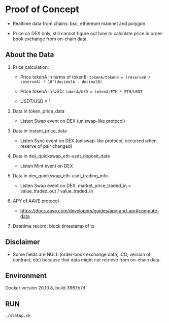 # Proof of Concept

- Realtime data from chains: bsc, ethereum mainnet and polygon

- Price on DEX only, still cannot figure out how to calculate price in order-book exchange from on-chain data.

## About the Data

1. Price calculation:

    - Price tokenA in terms of tokenB: `tokenA/tokenB = (reserveB / reserveA) * 10^(decimalA - decimalB)`

    - Price tokenA in USD: `tokenA/USD = tokenA/ETH * ETH/USDT`

    - USDT/USD = 1

2. Data in token_price_data

    - Listen Swap event on DEX (uniswap-like protocol)

3. Data in instant_price_data

    - Listen Sync event on DEX (uniswap-like protocol, occurred when reserve of pair changed)

4. Data in dex_quickswap_eth-usdt_deposit_data

    - Listen Mint event on DEX

5. Data in dex_quickswap_eth-usdt_trading_info

    - Listen Swap event on DEX. market_price_traded_in = value_traded_out / value_traded_in

6. APY of AAVE protocol

    - <https://docs.aave.com/developers/guides/apy-and-apr#compute-data>
 
7. Datetime record: block timestamp of tx

## Disclaimer

- Some fields are NULL (order-book exchange data, ICO, version of contract, etc) because that data might not retrieve from on-chain data.

## Environment

Docker version 20.10.8, build 3967b7d

## RUN

```sh
./statup.sh
```
